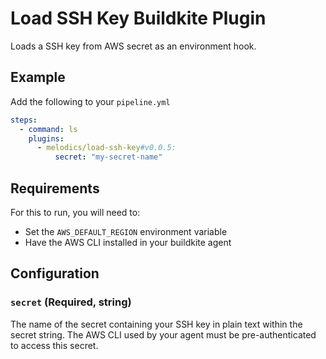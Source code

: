 # Load SSH Key Buildkite Plugin

Loads a SSH key from AWS secret as an environment hook.

## Example

Add the following to your `pipeline.yml`

```yml
steps:
  - command: ls
    plugins:
      - melodics/load-ssh-key#v0.0.5:
          secret: "my-secret-name"
```

## Requirements

For this to run, you will need to:

- Set the `AWS_DEFAULT_REGION` environment variable
- Have the AWS CLI installed in your buildkite agent

## Configuration

### `secret` (Required, string)

The name of the secret containing your SSH key in plain text within the secret
string. The AWS CLI used by your agent must be pre-authenticated to access this
secret.
